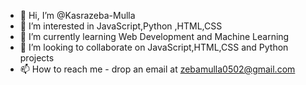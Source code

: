 - 👋 Hi, I’m @Kasrazeba-Mulla
- 👀 I’m interested in JavaScript,Python ,HTML,CSS
- 🌱 I’m currently learning Web Development and Machine Learning 
- 💞️ I’m looking to collaborate on JavaScript,HTML,CSS and Python projects
- 📫 How to reach me - drop an email at zebamulla0502@gmail.com 

<!---
Kasrazeba-Mulla/Kasrazeba-Mulla is a ✨ special ✨ repository because its `README.md` (this file) appears on your GitHub profile.
You can click the Preview link to take a look at your changes.
--->
